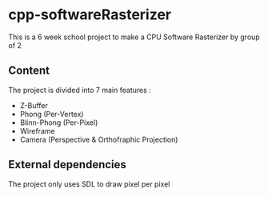 # cpp-softwareRasterizer


This is a 6 week school project to make a CPU Software Rasterizer by group of 2

## Content

The project is divided into 7 main features :
- Z-Buffer
- Phong (Per-Vertex)
- Blinn-Phong (Per-Pixel)
- Wireframe
- Camera (Perspective & Orthofraphic Projection)

## External dependencies

The project only uses SDL to draw pixel per pixel
